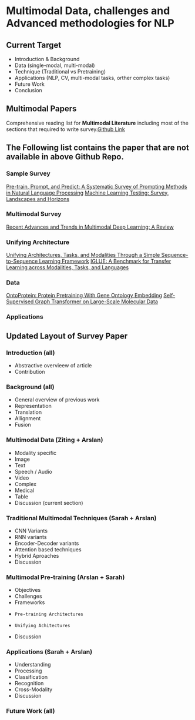# Multimodal Data, challenges and Advanced methodologies for NLP

## Current Target 
- Introduction & Background
- Data (single-modal, multi-modal)
- Technique (Traditional vs Pretraining)
- Applications (NLP, CV, multi-modal tasks, orther complex tasks)
- Future Work
- Conclusion

## Multimodal Papers
Comprehensive reading list for **Multimodal Literature** including most of the sections that required to write survey.[Github Link](https://github.com/pliang279/awesome-multimodal-ml#survey-papers)


## The Following list contains the paper that are not available in above Github Repo.
### Sample Survey
[Pre-train, Prompt, and Predict: A Systematic Survey of Prompting Methods in Natural Language Processing](https://arxiv.org/pdf/2107.13586.pdf)
[Machine Learning Testing: Survey, Landscapes and Horizons](https://arxiv.org/pdf/1906.10742.pdf)

### Multimodal Survey
[Recent Advances and Trends in Multimodal Deep Learning: A Review
](https://arxiv.org/pdf/2105.11087.pdf)

### Unifying Architecture 
[Unifying Architectures, Tasks, and Modalities Through a Simple Sequence-to-Sequence Learning Framework](https://arxiv.org/pdf/2202.03052.pdf)
[IGLUE: A Benchmark for Transfer Learning
across Modalities, Tasks, and Languages](https://arxiv.org/pdf/2201.11732.pdf)

### Data
[OntoProtein: Protein Pretraining With Gene Ontology Embedding](https://arxiv.org/pdf/2201.11147.pdf)
[Self-Supervised Graph Transformer on Large-Scale Molecular Data](https://arxiv.org/pdf/2007.02835.pdf)

### Applications 


## Updated Layout of Survey Paper
### Introduction (all)
-   Abstractive overvieew of article
-   Contribution 
### Background (all)
-   General overview of previous work
-   Representation
-   Translation
-   Allignment
-   Fusion
### Multimodal Data (Ziting + Arslan)
-   Modality specific
-   Image
-   Text
-   Speech / Audio
-   Video
-   Complex
-   Medical
-   Table 
-   Discussion (current section)
###  Traditional Multimodal Techniques (Sarah + Arslan)
-   CNN Variants
-   RNN variants
-   Encoder-Decoder variants
-   Attention based techniques
-   Hybrid Aproaches
-   Discussion
### Multimodal Pre-training (Arslan + Sarah)
-   Objectives
-   Challenges
-   Frameworks
-     Pre-training Architectures 
-     Unifying Achitectures
-   Discussion 
### Applications (Sarah + Arslan)
-   Understanding 
-   Processing
-   Classification
-   Recognition
-   Cross-Modality
-   Discussion
### Future Work (all)
